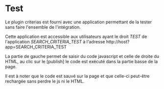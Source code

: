 # Test

Le plugin criterias est fourni avec une application permettant de la tester sans faire l'ensemble de l'intégration.

Cette application est accessible aux utilisateurs ayant le droit *TEST* de l'application *SEARCH_CRITERIA_TEST* à l'adresse http://host?app=SEARCH_CRITERIA_TEST

La partie de gauche permet de saisir du code javascript et celle de droite du HTML, au clic sur le [publish] le code est exécuté dans la partie basse de la page.

Il est à noter que le code est sauvé sur la page et que celle-ci peut-être rechargée sans perdre le js ni le HTML.
